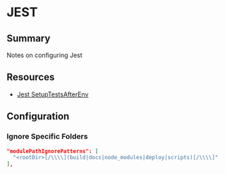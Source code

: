 # JEST

## Summary

Notes on configuring Jest

## Resources

- [Jest SetupTestsAfterEnv](https://jestjs.io/docs/en/configuration#setupfilesafterenv-array)

## Configuration

### Ignore Specific Folders

```json
"modulePathIgnorePatterns": [
  "<rootDir>[/\\\\](build|docs|node_modules|deploy|scripts)[/\\\\]"
],
```
